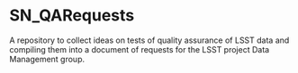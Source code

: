 # SN_QARequests
A repository to collect ideas on tests of quality assurance of LSST data and compiling them into a document of requests for the LSST project Data Management group. 
